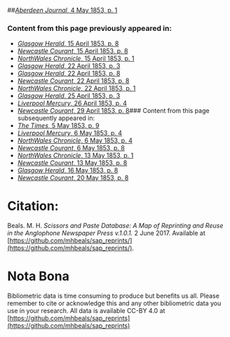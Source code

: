 ##[*Aberdeen Journal*, 4 May 1853, p. 1](https://mhbeals.github.io/sap_html/Aberdeen-Journal/Aberdeen-Journal-4-May-1853-p-1)

### Content from this page previously appeared in:
+ [*Glasgow Herald*, 15 April 1853, p. 8](https://mhbeals.github.io/sap_html/Glasgow-Herald/Glasgow-Herald-15-April-1853-p-8)
+ [*Newcastle Courant*, 15 April 1853, p. 8](https://mhbeals.github.io/sap_html/Newcastle-Courant/Newcastle-Courant-15-April-1853-p-8)
+ [*NorthWales Chronicle*, 15 April 1853, p. 1](https://mhbeals.github.io/sap_html/NorthWales-Chronicle/NorthWales-Chronicle-15-April-1853-p-1)
+ [*Glasgow Herald*, 22 April 1853, p. 3](https://mhbeals.github.io/sap_html/Glasgow-Herald/Glasgow-Herald-22-April-1853-p-3)
+ [*Glasgow Herald*, 22 April 1853, p. 8](https://mhbeals.github.io/sap_html/Glasgow-Herald/Glasgow-Herald-22-April-1853-p-8)
+ [*Newcastle Courant*, 22 April 1853, p. 8](https://mhbeals.github.io/sap_html/Newcastle-Courant/Newcastle-Courant-22-April-1853-p-8)
+ [*NorthWales Chronicle*, 22 April 1853, p. 1](https://mhbeals.github.io/sap_html/NorthWales-Chronicle/NorthWales-Chronicle-22-April-1853-p-1)
+ [*Glasgow Herald*, 25 April 1853, p. 3](https://mhbeals.github.io/sap_html/Glasgow-Herald/Glasgow-Herald-25-April-1853-p-3)
+ [*Liverpool Mercury*, 26 April 1853, p. 4](https://mhbeals.github.io/sap_html/Liverpool-Mercury/Liverpool-Mercury-26-April-1853-p-4)
+ [*Newcastle Courant*, 29 April 1853, p. 8](https://mhbeals.github.io/sap_html/Newcastle-Courant/Newcastle-Courant-29-April-1853-p-8)### Content from this page subsequently appeared in:
+ [*The Times*, 5 May 1853, p. 9](https://mhbeals.github.io/sap_html/The-Times/The-Times-5-May-1853-p-9)
+ [*Liverpool Mercury*, 6 May 1853, p. 4](https://mhbeals.github.io/sap_html/Liverpool-Mercury/Liverpool-Mercury-6-May-1853-p-4)
+ [*NorthWales Chronicle*, 6 May 1853, p. 4](https://mhbeals.github.io/sap_html/NorthWales-Chronicle/NorthWales-Chronicle-6-May-1853-p-4)
+ [*Newcastle Courant*, 6 May 1853, p. 8](https://mhbeals.github.io/sap_html/Newcastle-Courant/Newcastle-Courant-6-May-1853-p-8)
+ [*NorthWales Chronicle*, 13 May 1853, p. 1](https://mhbeals.github.io/sap_html/NorthWales-Chronicle/NorthWales-Chronicle-13-May-1853-p-1)
+ [*Newcastle Courant*, 13 May 1853, p. 8](https://mhbeals.github.io/sap_html/Newcastle-Courant/Newcastle-Courant-13-May-1853-p-8)
+ [*Glasgow Herald*, 16 May 1853, p. 8](https://mhbeals.github.io/sap_html/Glasgow-Herald/Glasgow-Herald-16-May-1853-p-8)
+ [*Newcastle Courant*, 20 May 1853, p. 8](https://mhbeals.github.io/sap_html/Newcastle-Courant/Newcastle-Courant-20-May-1853-p-8)
                    
# Citation: 

Beals. M. H. *Scissors and Paste Database: A Map of Reprinting and Reuse in the Anglophone Newspaper Press v.1.0.1.* 2 June 2017. Available at [https://github.com/mhbeals/sap_reprints/](https://github.com/mhbeals/sap_reprints/). 
                    
# Nota Bona

Bibliometric data is time consuming to produce but benefits us all. Please remember to cite or acknowledge this and any other bibliometric data you use in your research. All data is available CC-BY 4.0 at [https://github.com/mhbeals/sap_reprints](https://github.com/mhbeals/sap_reprints)